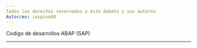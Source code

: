 ```yaml
---
Todos los derechos reservados a éste debate y sus autores
Autor/es: iespino00
---
```

Codigo de desarrollos ABAP (SAP)

***
